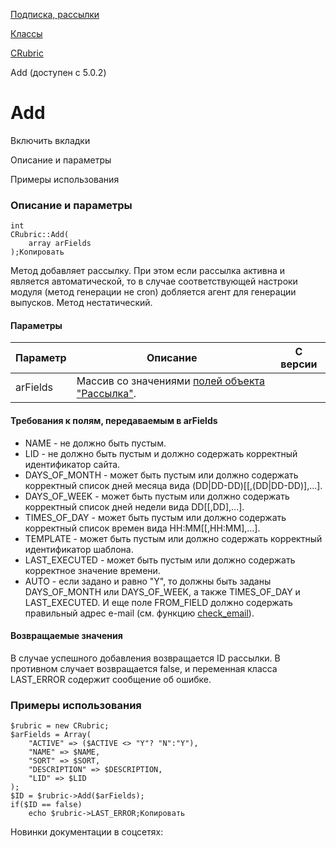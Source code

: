 [Подписка, рассылки](/api_help/subscribe/index.php)

[Классы](/api_help/subscribe/classes/index.php)

[CRubric](/api_help/subscribe/classes/crubric/index.php)

Add (доступен с 5.0.2)

Add
===

Включить вкладки

Описание и параметры

Примеры использования

### Описание и параметры

```
int
CRubric::Add(
	array arFields
);Копировать
```

Метод добавляет рассылку. При этом если рассылка активна и является автоматической, то в случае соответствующей настроки модуля (метод генерации не cron) добляется агент для генерации выпусков. Метод нестатический.

#### Параметры

| Параметр | Описание | C версии |
| --- | --- | --- |
| arFields | Массив со значениями [полей объекта "Рассылка"](/api_help/subscribe/classes/crubric/crubric.fields.php). |  |

#### Требования к полям, передаваемым в arFields

* NAME - не должно быть пустым.
* LID - не должно быть пустым и должно содержать корректный идентификатор сайта.
* DAYS\_OF\_MONTH - может быть пустым или должно содержать корректный список дней месяца вида (DD|DD-DD)[[,(DD|DD-DD)],...].
* DAYS\_OF\_WEEK - может быть пустым или должно содержать корректный список дней недели вида DD[[,DD],...].
* TIMES\_OF\_DAY - может быть пустым или должно содержать корректный список времен вида HH:MM[[,HH:MM],...].
* TEMPLATE - может быть пустым или должно содержать корректный идентификатор шаблона.
* LAST\_EXECUTED - может быть пустым или должно содержать корректное значение времени.
* AUTO - если задано и равно "Y", то должны быть заданы DAYS\_OF\_MONTH или DAYS\_OF\_WEEK, а также TIMES\_OF\_DAY и LAST\_EXECUTED. И еще поле FROM\_FIELD должно содержать правильный адрес e-mail (см. функцию [check\_email](/api_help/main/functions/other/check_email.php)).

#### Возвращаемые значения

В случае успешного добавления возвращается ID рассылки. В противном случает возвращается false,
и переменная класса LAST\_ERROR содержит сообщение об ошибке.

### Примеры использования

```
$rubric = new CRubric;
$arFields = Array(
	"ACTIVE" => ($ACTIVE <> "Y"? "N":"Y"),
	"NAME" => $NAME,
	"SORT" => $SORT,
	"DESCRIPTION" => $DESCRIPTION,
	"LID" => $LID
);
$ID = $rubric->Add($arFields);
if($ID == false)
	echo $rubric->LAST_ERROR;Копировать
```

Новинки документации в соцсетях: